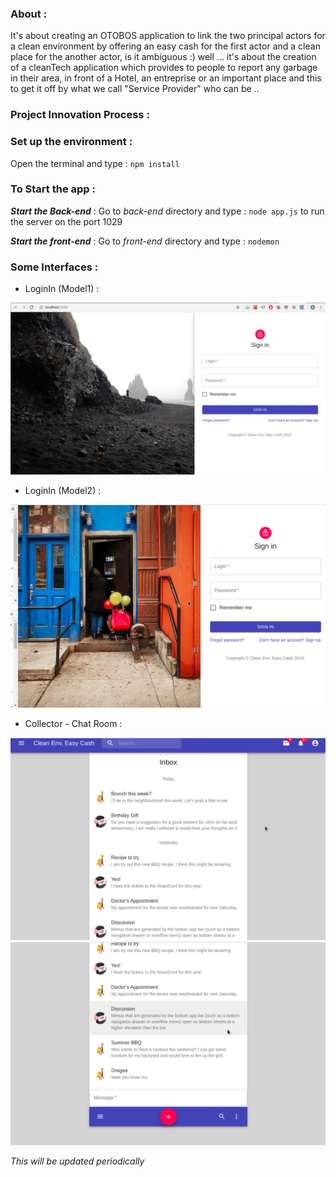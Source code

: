### About : 
It's about creating an OTOBOS application to link the two principal actors for a clean environment by offering an easy cash for the first actor and a clean place for the another actor, is it ambiguous :) well ... it's about the creation of a cleanTech application which provides to people to report any garbage in their area, in front of a Hotel, an entreprise or an important place and this to get it off by what we call "Service Provider" who can be ..
### Project Innovation Process :

### Set up the environment : 
Open the terminal and type : `` npm install ``

### To Start the app : 
***Start the Back-end*** :
Go to _back-end_ directory and type : ``node app.js`` to run the server on the port 1029

***Start the front-end*** : 
Go to _front-end_ directory and type : `` nodemon ``

### Some Interfaces :
- LoginIn (Model1) :

![](readme_media/auth1.png)

- LoginIn (Model2) : 

![](readme_media/auth0.png)

- Collector - Chat Room : 

![](readme_media/chat1.png)
![](readme_media/chat2.png)

_This will be updated periodically_
